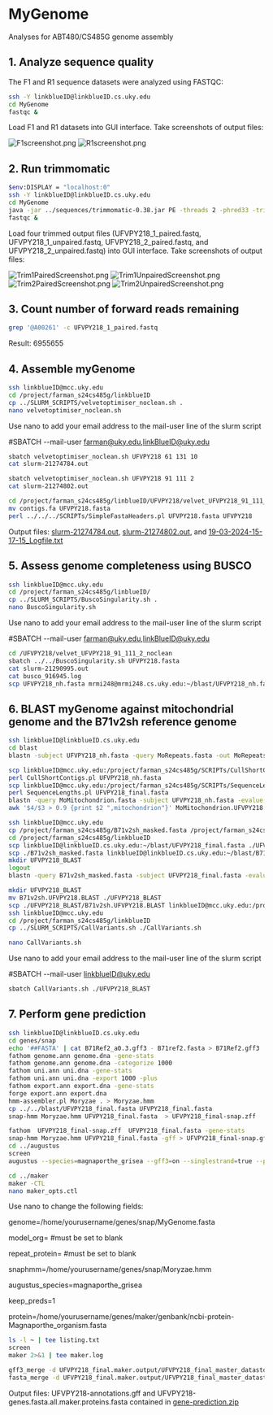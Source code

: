 # MyGenome
Analyses for ABT480/CS485G genome assembly

## 1. Analyze sequence quality
The F1 and R1 sequence datasets were analyzed using FASTQC:
```bash
ssh -Y linkblueID@linkblueID.cs.uky.edu
cd MyGenome
fastqc &
```

Load F1 and R1 datasets into GUI interface.
Take screenshots of output files:

![F1screenshot.png](/data/UFVP218_1_screenshot.PNG)
![R1screenshot.png](/data/UFVP218_2_screenshot.PNG)

## 2. Run trimmomatic
```bash
$env:DISPLAY = "localhost:0"
ssh -Y linkblueID@linkblueID.cs.uky.edu
cd MyGenome
java -jar ../sequences/trimmomatic-0.38.jar PE -threads 2 -phred33 -trimlog UFVPY218_errorlog.txt UFVPY218_1.fq.gz UFVPY218_2.fq.gz UFVPY218_1_paired.fastq UFVPY218_1_unpaired.fastq UFVPY218_2_paired.fastq UFVPY218_2_unpaired.fastq SLIDINGWINDOW:20:20 MINLEN:120 ILLUMINACLIP:adaptors.fasta:2:30:10
fastqc &
```

Load four trimmed output files (UFVPY218_1_paired.fastq, UFVPY218_1_unpaired.fastq, UFVPY218_2_paired.fastq, and UFVPY218_2_unpaired.fastq) into GUI interface. Take screenshots of output files:

![Trim1PairedScreenshot.png](/data/UFVPY218_1_paired_fastq_screenshot.PNG)
![Trim1UnpairedScreenshot.png](/data/UFVPY218_1_unpaired_fastq_screenshot.PNG)
![Trim2PairedScreenshot.png](/data/UFVPY218_2_paired_fastq_screenshot.PNG)
![Trim2UnpairedScreenshot.png](/data/UFVPY218_2_unpaired_fastq_screenshot.PNG)

## 3. Count number of forward reads remaining
```bash
grep '@A00261' -c UFVPY218_1_paired.fastq
```
Result: 6955655

## 4. Assemble myGenome
```bash
ssh linkblueID@mcc.uky.edu
cd /project/farman_s24cs485g/linkblueID
cp ../SLURM_SCRIPTS/velvetoptimiser_noclean.sh .
nano velvetoptimiser_noclean.sh
```
Use nano to add your email address to the mail-user line of the slurm script

#SBATCH --mail-user farman@uky.edu,linkBlueID@uky.edu
```bash
sbatch velvetoptimiser_noclean.sh UFVPY218 61 131 10
cat slurm-21274784.out

sbatch velvetoptimiser_noclean.sh UFVPY218 91 111 2
cat slurm-21274802.out

cd /project/farman_s24cs485g/linblueID/UFVPY218/velvet_UFVPY218_91_111_2_noclean
mv contigs.fa UFVPY218.fasta
perl ../../../SCRIPTs/SimpleFastaHeaders.pl UFVPY218.fasta UFVPY218
```
Output files:
[slurm-21274784.out](/data/slurm-21274784.out), [slurm-21274802.out](/data/slurm-21274802.out), and [19-03-2024-15-17-15_Logfile.txt](/data/19-03-2024-15-17-15_Logfile.txt)

## 5. Assess genome completeness using BUSCO
```bash
ssh linkblueID@mcc.uky.edu
cd /project/farman_s24cs485g/linblueID/
cp ../SLURM_SCRIPTS/BuscoSingularity.sh .
nano BuscoSingularity.sh
```
Use nano to add your email address to the mail-user line of the slurm script

#SBATCH --mail-user farman@uky.edu,linkBlueID@uky.edu
```bash
cd /UFVPY218/velvet_UFVPY218_91_111_2_noclean
sbatch ../../BuscoSingularity.sh UFVPY218.fasta
cat slurm-21290995.out
cat busco_916945.log
scp UFVPY218_nh.fasta mrmi248@mrmi248.cs.uky.edu:~/blast/UFVPY218_nh.fasta
```

## 6. BLAST myGenome against mitochondrial genome and the B71v2sh reference genome
```bash
ssh linkblueID@linkblueID.cs.uky.edu
cd blast
blastn -subject UFVPY218_nh.fasta -query MoRepeats.fasta -out MoRepeats.UFVPY218_genomeBLASTn6 -evalue 1e-20 -outfmt 6

scp linkblueID@mcc.uky.edu:/project/farman_s24cs485g/SCRIPTs/CullShortContigs.pl ./CullShortContigs.pl
perl CullShortContigs.pl UFVPY218_nh.fasta
scp linkblueID@mcc.uky.edu:/project/farman_s24cs485g/SCRIPTs/SequenceLengths.pl ./SequenceLengths.pl
perl SequenceLengths.pl UFVPY218_final.fasta
blastn -query MoMitochondrion.fasta -subject UFVPY218_nh.fasta -evalue 1e-50 -max_target_seqs 20000 -outfmt '6 qseqid sseqid slen length qstart qend sstart send btop' -out MoMitochondrion.UFVPY218.BLAST
awk '$4/$3 > 0.9 {print $2 ",mitochondrion"}' MoMitochondrion.UFVPY218.BLAST > UFVPY218_mitochondrion.csv

ssh linkblueID@mcc.uky.edu
cp /project/farman_s24cs485g/B71v2sh_masked.fasta /project/farman_s24cs485g/linkblueID/B71v2sh_masked.fasta
cd /project/farman_s24cs485g/linkblueID
scp linkblueID@linkblueID.cs.uky.edu:~/blast/UFVPY218_final.fasta ./UFVPY218_final.fasta
scp ./B71v2sh_masked.fasta linkblueID@linkblueID.cs.uky.edu:~/blast/B71v2sh_masked.fasta
mkdir UFVPY218_BLAST
logout
blastn -query B71v2sh_masked.fasta -subject UFVPY218_final.fasta -evalue 1e-50 -max_target_seqs 20000 -outfmt '6 qseqid sseqid qstart qend sstart send btop' -out B71v2sh.UFVPY218.BLAST

mkdir UFVPY218_BLAST
mv B71v2sh.UFVPY218.BLAST ./UFVPY218_BLAST
scp ./UFVPY218_BLAST/B71v2sh.UFVPY218.BLAST linkblueID@mcc.uky.edu:/project/farman_s24cs485g/linkblueID/UFVPY218_BLAST/B71v2sh.UFVPY218.BLAST
ssh linkblueID@mcc.uky.edu
cd /project/farman_s24cs485g/linkblueID
cp ../SLURM_SCRIPTS/CallVariants.sh ./CallVariants.sh

nano CallVariants.sh
```
Use nano to add your email address to the mail-user line of the slurm script

#SBATCH --mail-user linkblueID@uky.edu
```bash
sbatch CallVariants.sh ./UFVPY218_BLAST
```

## 7. Perform gene prediction
```bash
ssh linkblueID@linkblueID.cs.uky.edu
cd genes/snap
echo '##FASTA' | cat B71Ref2_a0.3.gff3 - B71ref2.fasta > B71Ref2.gff3
fathom genome.ann genome.dna -gene-stats
fathom genome.ann genome.dna -categorize 1000
fathom uni.ann uni.dna -gene-stats
fathom uni.ann uni.dna -export 1000 -plus
fathom export.ann export.dna -gene-stats
forge export.ann export.dna
hmm-assembler.pl Moryzae . > Moryzae.hmm
cp ../../blast/UFVPY218_final.fasta UFVPY218_final.fasta
snap-hmm Moryzae.hmm UFVPY218_final.fasta  > UFVPY218_final-snap.zff

fathom  UFVPY218_final-snap.zff  UFVPY218_final.fasta -gene-stats
snap-hmm Moryzae.hmm UFVPY218_final.fasta -gff > UFVPY218_final-snap.gff2
cd ../augustus
screen
augustus --species=magnaporthe_grisea --gff3=on --singlestrand=true --progress=true ../snap/UFVPY218_final.fasta > UFVPY218_final-augustus.gff3

cd ../maker
maker -CTL
nano maker_opts.ctl
```
Use nano to change the following fields:

genome=/home/yourusername/genes/snap/MyGenome.fasta

model_org= #must be set to blank

repeat_protein= #must be set to blank

snaphmm=/home/yourusername/genes/snap/Moryzae.hmm

augustus_species=magnaporthe_grisea

keep_preds=1

protein=/home/yourusername/genes/maker/genbank/ncbi-protein-Magnaporthe_organism.fasta
```bash
ls -l ~ | tee listing.txt
screen
maker 2>&1 | tee maker.log

gff3_merge -d UFVPY218_final.maker.output/UFVPY218_final_master_datastore_index.log -o UFVPY218_final-annotations.gff
fasta_merge -d UFVPY218_final.maker.output/UFVPY218_final_master_datastore_index.log -o UFVPY218_final-genes.fasta
```
Output files: UFVPY218-annotations.gff and UFVPY218-genes.fasta.all.maker.proteins.fasta contained in [gene-prediction.zip](/data/gene-prediction.zip)
